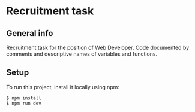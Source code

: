 # Recruitment task

## General info

Recruitment task for the position of Web Developer. Code documented by comments and descriptive names of variables and functions.

## Setup
To run this project, install it locally using npm:

```
$ npm install
$ npm run dev
```